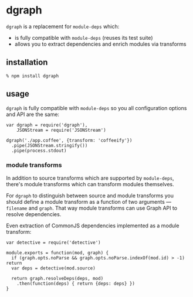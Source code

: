 # dgraph

`dgraph` is a replacement for `module-deps` which:

  * is fully compatible with `module-deps` (reuses its test suite)
  * allows you to extract dependencies and enrich modules via transforms

## installation

    % npm install dgraph

## usage

`dgraph` is fully compatible with `module-deps` so you all configuration options
and API are the same:

    var dgraph = require('dgraph'),
        JSONStream = require('JSONStream')

    dgraph('./app.coffee', {transform: 'coffeeify'})
      .pipe(JSONStream.stringify())
      .pipe(process.stdout)

### module transforms

In addition to source transforms which are supported by `module-deps`, there's
module transforms which can transform modules themselves.

For `dgraph` to distinguish between source and module transforms you should
define a module transform as a function of two arguments — `filename` and
`graph`. That way module transforms can use Graph API to resolve dependencies.

Even extraction of CommonJS dependencies implemented as a module transform:

    var detective = require('detective')

    module.exports = function(mod, graph) {
      if (graph.opts.noParse && graph.opts.noParse.indexOf(mod.id) > -1) return
      var deps = detective(mod.source)

      return graph.resolveDeps(deps, mod)
        .then(function(deps) { return {deps: deps} })
    }
